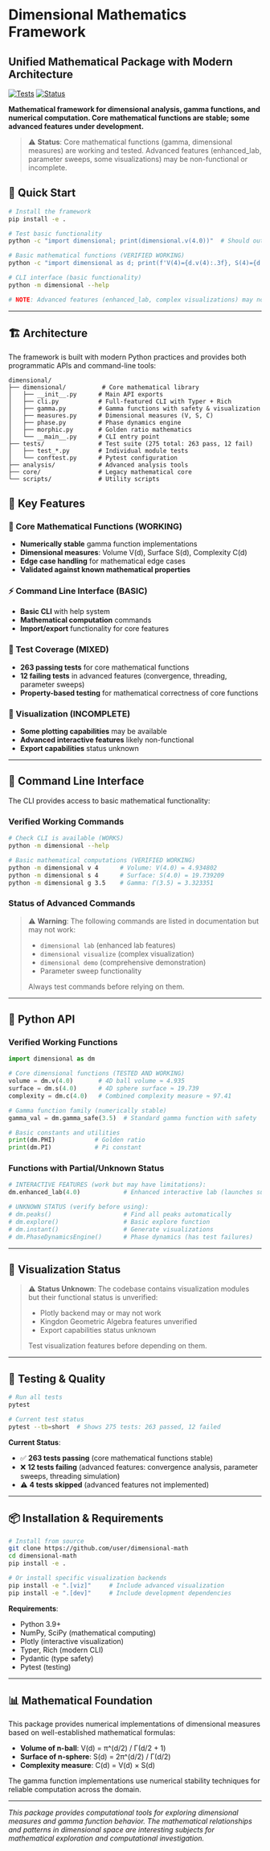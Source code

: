 # Dimensional Mathematics Framework  
## Unified Mathematical Package with Modern Architecture

[![Tests](https://img.shields.io/badge/tests-263%20passed%2C%2012%20failed-yellow)]()
[![Status](https://img.shields.io/badge/status-active%20development-orange)]()

**Mathematical framework for dimensional analysis, gamma functions, and numerical computation. Core mathematical functions are stable; some advanced features under development.**

> ⚠️ **Status**: Core mathematical functions (gamma, dimensional measures) are working and tested. Advanced features (enhanced_lab, parameter sweeps, some visualizations) may be non-functional or incomplete.

## 🚀 Quick Start

```bash
# Install the framework
pip install -e .

# Test basic functionality
python -c "import dimensional; print(dimensional.v(4.0))"  # Should output: 4.934802...

# Basic mathematical functions (VERIFIED WORKING)
python -c "import dimensional as d; print(f'V(4)={d.v(4):.3f}, S(4)={d.s(4):.3f}')"

# CLI interface (basic functionality)
python -m dimensional --help

# NOTE: Advanced features (enhanced_lab, complex visualizations) may not work
```

---

## 🏗️ Architecture

The framework is built with modern Python practices and provides both programmatic APIs and command-line tools:

```
dimensional/
├── dimensional/          # Core mathematical library
│   ├── __init__.py      # Main API exports
│   ├── cli.py           # Full-featured CLI with Typer + Rich
│   ├── gamma.py         # Gamma functions with safety & visualization
│   ├── measures.py      # Dimensional measures (V, S, C)
│   ├── phase.py         # Phase dynamics engine
│   ├── morphic.py       # Golden ratio mathematics
│   └── __main__.py      # CLI entry point
├── tests/               # Test suite (275 total: 263 pass, 12 fail)
│   ├── test_*.py        # Individual module tests
│   └── conftest.py      # Pytest configuration
├── analysis/            # Advanced analysis tools
├── core/                # Legacy mathematical core
└── scripts/             # Utility scripts
```

## 🎯 Key Features

### 🔬 Core Mathematical Functions (WORKING)
- **Numerically stable** gamma function implementations
- **Dimensional measures**: Volume V(d), Surface S(d), Complexity C(d)
- **Edge case handling** for mathematical edge cases
- **Validated against known mathematical properties**

### ⚡ Command Line Interface (BASIC)
- **Basic CLI** with help system
- **Mathematical computation** commands
- **Import/export** functionality for core features

### 🧪 Test Coverage (MIXED)
- **263 passing tests** for core mathematical functions
- **12 failing tests** in advanced features (convergence, threading, parameter sweeps)
- **Property-based testing** for mathematical correctness of core functions

### 🎨 Visualization (INCOMPLETE)
- **Some plotting capabilities** may be available
- **Advanced interactive features** likely non-functional
- **Export capabilities** status unknown

---

## 📱 Command Line Interface

The CLI provides access to basic mathematical functionality:

### Verified Working Commands

```bash
# Check CLI is available (WORKS)
python -m dimensional --help

# Basic mathematical computations (VERIFIED WORKING)
python -m dimensional v 4      # Volume: V(4.0) = 4.934802
python -m dimensional s 4      # Surface: S(4.0) = 19.739209  
python -m dimensional g 3.5    # Gamma: Γ(3.5) = 3.323351
```

### Status of Advanced Commands

> ⚠️ **Warning**: The following commands are listed in documentation but may not work:
> - `dimensional lab` (enhanced lab features)
> - `dimensional visualize` (complex visualization)
> - `dimensional demo` (comprehensive demonstration)
> - Parameter sweep functionality
> 
> Always test commands before relying on them.

---

## 🐍 Python API

### Verified Working Functions

```python
import dimensional as dm

# Core dimensional functions (TESTED AND WORKING)
volume = dm.v(4.0)       # 4D ball volume ≈ 4.935
surface = dm.s(4.0)      # 4D sphere surface ≈ 19.739  
complexity = dm.c(4.0)   # Combined complexity measure ≈ 97.41

# Gamma function family (numerically stable)
gamma_val = dm.gamma_safe(3.5)  # Standard gamma function with safety

# Basic constants and utilities
print(dm.PHI)           # Golden ratio
print(dm.PI)            # Pi constant
```

### Functions with Partial/Unknown Status

```python
# INTERACTIVE FEATURES (work but may have limitations):
dm.enhanced_lab(4.0)            # Enhanced interactive lab (launches successfully)

# UNKNOWN STATUS (verify before using):
# dm.peaks()                    # Find all peaks automatically  
# dm.explore()                  # Basic explore function
# dm.instant()                  # Generate visualizations
# dm.PhaseDynamicsEngine()      # Phase dynamics (has test failures)
```

---

## 🎨 Visualization Status

> ⚠️ **Status Unknown**: The codebase contains visualization modules but their functional status is unverified:
> - Plotly backend may or may not work
> - Kingdon Geometric Algebra features unverified
> - Export capabilities status unknown
> 
> Test visualization features before depending on them.

---

## 🧪 Testing & Quality

```bash
# Run all tests
pytest

# Current test status
pytest --tb=short  # Shows 275 tests: 263 passed, 12 failed
```

**Current Status**: 
- ✅ **263 tests passing** (core mathematical functions stable)
- ❌ **12 tests failing** (advanced features: convergence analysis, parameter sweeps, threading simulation)
- ⚠️ **4 tests skipped** (advanced features not implemented)

---

## 📦 Installation & Requirements

```bash
# Install from source
git clone https://github.com/user/dimensional-math
cd dimensional-math
pip install -e .

# Or install specific visualization backends
pip install -e ".[viz]"     # Include advanced visualization
pip install -e ".[dev]"     # Include development dependencies  
```

**Requirements**:
- Python 3.9+
- NumPy, SciPy (mathematical computing)
- Plotly (interactive visualization)
- Typer, Rich (modern CLI)
- Pydantic (type safety)
- Pytest (testing)

---

## 📊 Mathematical Foundation

This package provides numerical implementations of dimensional measures based on well-established mathematical formulas:

- **Volume of n-ball**: V(d) = π^(d/2) / Γ(d/2 + 1)
- **Surface of n-sphere**: S(d) = 2π^(d/2) / Γ(d/2)  
- **Complexity measure**: C(d) = V(d) × S(d)

The gamma function implementations use numerical stability techniques for reliable computation across the domain.

---

*This package provides computational tools for exploring dimensional measures and gamma function behavior. The mathematical relationships and patterns in dimensional space are interesting subjects for mathematical exploration and computational investigation.*